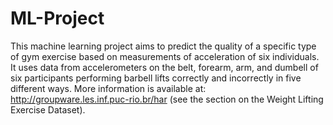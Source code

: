 # ML-Project
This machine learning project aims to predict the quality of a specific type of gym exercise based on measurements of acceleration of six individuals. It uses data from accelerometers on the belt, forearm, arm, and dumbell of six participants performing barbell lifts correctly and incorrectly in five different ways. More information is available at: http://groupware.les.inf.puc-rio.br/har (see the section on the Weight Lifting Exercise Dataset).
